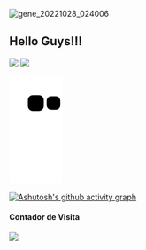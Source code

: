 

![gene_20221028_024006](https://user-images.githubusercontent.com/51095043/198513574-9844b574-3d51-454f-941b-63f5ac68b523.png)

<h2 default: 36BCF7)>Hello Guys!!!</h2>
<div> 
  
 <a> 
  <a href = "mailto:csteiciealeixosousa@gmail.com"><img src="https://img.shields.io/badge/-Gmail-%23333?style=for-the-badge&logo=gmail&logoColor=white" target="_blank"></a>
  <a href="https://www.linkedin.com/in/steicie-aleixo-6053231a7" target="_blank"><img src="https://img.shields.io/badge/-LinkedIn-%230077B5?style=for-the-badge&logo=linkedin&logoColor=white" target="_blank"></a> 
 
  ![Snake animation](https://github.com/rafaballerini/rafaballerini/blob/output/github-contribution-grid-snake.svg)
 
</div>

[![Ashutosh's github activity graph](https://activity-graph.herokuapp.com/graph?username=Staici&bg_color=ffcfe9&color=9e4c98&line=9e4c98&point=403d3d&area=true&hide_border=true)](https://github.com/ashutosh00710/github-readme-activity-graph)
  <p aling="center"> <h4>Contador de Visita</h4><img alingn="center" src="https://profile-counter.glitch.me/Staici/count.svg"/></p>

  

